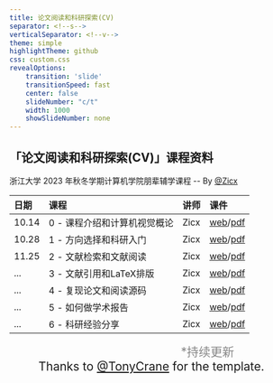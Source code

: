 ```yaml
---
title: 论文阅读和科研探索(CV)
separator: <!--s-->
verticalSeparator: <!--v-->
theme: simple
highlightTheme: github
css: custom.css
revealOptions:
    transition: 'slide'
    transitionSpeed: fast
    center: false
    slideNumber: "c/t"
    width: 1000
    showSlideNumber: none
---
```


<style>
.reveal .slides {
    border: none;
}
.reveal .slide-number {
    display: none;
}
.reveal h2 {
    text-align: center;
}
.reveal .slide-menu-button {
    display: none;
}
.reveal table {
  font-size: 21px;
}
</style>

<div class="center">

## 「论文阅读和科研探索(CV)」课程资料 <a href="https://github.com/cxzhou35/learning_cv"><i class="fab fa-github"></i></a>

浙江大学 2023 年秋冬学期计算机学院朋辈辅学课程 -- By [@Zicx](https://github.com/cxzhou35)

</div>

<div class="three-line">

| 日期  | 课程                         | 讲师 | 课件                                                                                          |
|:------|:---------------------------|:-----|:----------------------------------------------------------------------------------------------|
| 10.14 | 0 - 课程介绍和计算机视觉概论 | Zicx | [web](https://zicx.top/learning_cv/slides/site/2023-fall-pbfx/lec0/#/)/[pdf](./pdfs/lec0.pdf) |
| 10.28 | 1 - 方向选择和科研入门       | Zicx | [web](https://zicx.top/learning_cv/slides/site/2023-fall-pbfx/lec1/#/)/[pdf](./pdfs/lec1.pdf) |
| 11.25 | 2 - 文献检索和文献阅读       | Zicx | [web](https://zicx.top/learning_cv/slides/site/2023-fall-pbfx/lec2/#/)/[pdf](./pdfs/lec2.pdf)                                                                               |
| ...   | 3 - 文献引用和LaTeX排版      | Zicx | [web]()/[pdf]()                                                                               |
| ...   | 4 - 复现论文和阅读源码       | Zicx | [web]()/[pdf]()                                                                               |
| ...   | 5 - 如何做学术报告           | Zicx | [web]()/[pdf]()                                                                               |
| ...   | 6 - 科研经验分享             | Zicx | [web]()/[pdf]()                                                                               |

</div>

<div style="text-align: right; color: #888; margin-top: 0; margin-right: 5em; font-size: 21px;" class="heti-skip">*持续更新</div>

<footer>
<div style="text-align: center;  font-size: 21px;" class="heti-skip">Thanks to <a href="https://github.com/TonyCrane">@TonyCrane</a> for the template.</div>
</footer>
